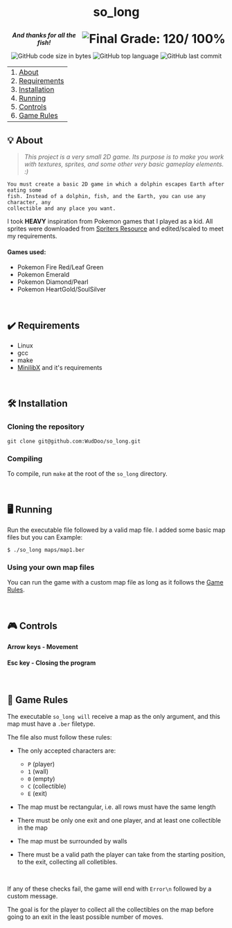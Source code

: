 <h1>
	<p align="center">so_long</p>
	<img align="right" alt="Final Grade: 120/ 100%" src="https://img.shields.io/badge/-%20120%20%2F%20100-success">
</h1>
<p align="center">
	<b><i>And thanks for all the fish!</b></i>
</p>
<p align="center">
	<img alt="GitHub code size in bytes" src="https://img.shields.io/github/languages/code-size/WudDoo/so_long">
	<img alt="GitHub top language" src="https://img.shields.io/github/languages/top/WudDoo/so_long">
	<img alt="GitHub last commit" src="https://img.shields.io/github/last-commit/WudDoo/so_long">
</p>

<table>
<tr>
<td>
	1. <a href="https://github.com/WudDoo/so_long#-about">About</a><br>
	2. <a href="https://github.com/WudDoo/so_long#%EF%B8%8F-requirements">Requirements</a><br>
	3. <a href="https://github.com/WudDoo/so_long#%EF%B8%8F-installation">Installation</a><br>
	4. <a href="https://github.com/WudDoo/so_long#-running">Running</a><br>
	5. <a href="https://github.com/WudDoo/so_long#-controls">Controls</a><br>
	6. <a href="https://github.com/WudDoo/so_long#-game-rules">Game Rules</a><br>
</td>
</tr>
</table>

## 💡 About

> _This project is a very small 2D game. Its purpose is to make you work with textures, sprites, 
and some other very basic gameplay elements. :)_

	You must create a basic 2D game in which a dolphin escapes Earth after eating some
	fish. Instead of a dolphin, fish, and the Earth, you can use any character, any 
	collectible and any place you want.

I took <b>HEAVY</b> inspiration from Pokemon games that I played as a kid. All sprites were downloaded from <a href="https://www.spriters-resource.com/">Spriters Resource</a> and edited/scaled to meet my requirements.
<br>

#### Games used:
* Pokemon Fire Red/Leaf Green
* Pokemon Emerald
* Pokemon Diamond/Pearl
* Pokemon HeartGold/SoulSilver

<br>

## ✔️ Requirements
* Linux
* gcc
* make
* <a href="https://github.com/42Paris/minilibx-linux">MinilibX</a> and it's requirements

<br>

## 🛠️ Installation

### Cloning the repository

```
git clone git@github.com:WudDoo/so_long.git
```

### Compiling

To compile, run `make` at the root of the `so_long` directory.

<br>

## 🖥️ Running

Run the executable file followed by a valid map file. I added some basic map files but you can  Example:
```Shell
$ ./so_long maps/map1.ber
```

### Using your own map files

You can run the game with a custom map file as long as it follows the <a href="https://github.com/WudDoo/so_long#-game-rules">Game Rules</a>.

<br>

## 🎮 Controls

#### Arrow keys - Movement
#### Esc key - Closing the program

<br>

## 📝 Game Rules

The executable `so_long will` receive a map as the only argument, and this map must have a `.ber` filetype.

The file also must follow these rules:

* The only accepted characters are:
	* `P` (player)
	* `1` (wall)
	* `0` (empty)
	* `C` (collectible)
	* `E` (exit)

* The map must be rectangular, i.e. all rows must have the same length
* There must be only one exit and one player, and at least one collectible in the map
* The map must be surrounded by walls
* There must be a valid path the player can take from the starting position, to the exit, collecting all colletibles.

<br>

If any of these checks fail, the game will end with `Error\n` followed by a custom message.

The goal is for the player to collect all the collectibles on the map before going to an exit in the least possible number of moves.
